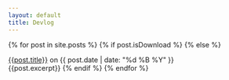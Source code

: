 ```yaml
---
layout: default
title: Devlog
---
```


{% for post in site.posts %}
{% if post.isDownload %}
{% else %}
<div class="devlogPostTitle">
	<a href="{{site.url}}{{post.url}}">{{post.title}}</a> on {{ post.date | date: "%d %B %Y" }}
</div>
{{post.excerpt}} 
{% endif %}
{% endfor %}

